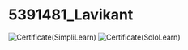 # 5391481_Lavikant
![Certificate(SimpliLearn)](https://github.com/lavidhariya/5391481_Lavikant/tree/main/Git/Certificates/GitTrainingCertificate.png)
![Certificate(SoloLearn)](https://github.com/lavidhariya/5391481_Lavikant/blob/main/C_Programming/Certificate/SololearnCertificate.jpgg)